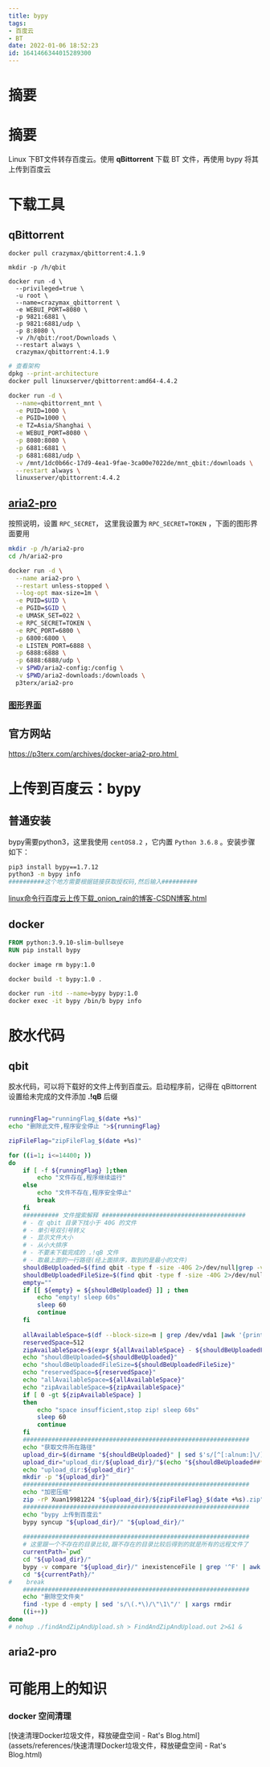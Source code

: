 ```yaml
---
title: bypy
tags: 
- 百度云
- BT
date: 2022-01-06 18:52:23
id: 1641466344015289300
---
```

# 摘要

# 摘要

Linux 下BT文件转存百度云。使用 **qBittorrent** 下载 BT 文件，再使用 bypy 将其上传到百度云

# 下载工具

## qBittorrent 

```shell
docker pull crazymax/qbittorrent:4.1.9

mkdir -p /h/qbit 

docker run -d \
  --privileged=true \
  -u root \
  --name=crazymax_qbittorrent \
  -e WEBUI_PORT=8080 \
  -p 9821:6881 \
  -p 9821:6881/udp \
  -p 8:8080 \
  -v /h/qbit:/root/Downloads \
  --restart always \
  crazymax/qbittorrent:4.1.9
```



```sh
# 查看架构
dpkg --print-architecture
docker pull linuxserver/qbittorrent:amd64-4.4.2

docker run -d \
  --name=qbittorrent_mnt \
  -e PUID=1000 \
  -e PGID=1000 \
  -e TZ=Asia/Shanghai \
  -e WEBUI_PORT=8080 \
  -p 8080:8080 \
  -p 6881:6881 \
  -p 6881:6881/udp \
  -v /mnt/1dc0b66c-17d9-4ea1-9fae-3ca00e7022de/mnt_qbit:/downloads \
  --restart always \
  linuxserver/qbittorrent:4.4.2
```



## [aria2-pro](https://hub.docker.com/r/p3terx/aria2-pro) 

按照说明，设置 `RPC_SECRET`， 这里我设置为 `RPC_SECRET=TOKEN` ，下面的图形界面要用

```sh
mkdir -p /h/aria2-pro 
cd /h/aria2-pro 

docker run -d \
  --name aria2-pro \
  --restart unless-stopped \
  --log-opt max-size=1m \
  -e PUID=$UID \
  -e PGID=$GID \
  -e UMASK_SET=022 \
  -e RPC_SECRET=TOKEN \
  -e RPC_PORT=6800 \
  -p 6800:6800 \
  -e LISTEN_PORT=6888 \
  -p 6888:6888 \
  -p 6888:6888/udp \
  -v $PWD/aria2-config:/config \
  -v $PWD/aria2-downloads:/downloads \
  p3terx/aria2-pro
```

### [图形界面](https://github.com/mayswind/AriaNg-Native) 

## 官方网站

https://p3terx.com/archives/docker-aria2-pro.html 

# 上传到百度云：bypy

## 普通安装

bypy需要python3，这里我使用 `centOS8.2` ，它内置 `Python 3.6.8` 。安装步骤如下：

```sh
pip3 install bypy==1.7.12
python3 -m bypy info
##########这个地方需要根据链接获取授权码,然后输入##########
```

 [linux命令行百度云上传下载_onion_rain的博客-CSDN博客.html](assets/references/linux命令行百度云上传下载_onion_rain的博客-CSDN博客.html) 

## docker

```dockerfile
FROM python:3.9.10-slim-bullseye
RUN pip install bypy
```

```sh
docker image rm bypy:1.0

docker build -t bypy:1.0 .

docker run -itd --name=bypy bypy:1.0
docker exec -it bypy /bin/b bypy info
```

# 胶水代码

## qbit

胶水代码，可以将下载好的文件上传到百度云。启动程序前，记得在 qBittorrent 设置给未完成的文件添加 **.!qB** 后缀

```sh

runningFlag="runningFlag_$(date +%s)"
echo "删除此文件,程序安全停止 ">${runningFlag}

zipFileFlag="zipFileFlag_$(date +%s)"

for ((i=1; i<=14400; ))
do
    if [ -f ${runningFlag} ];then
        echo "文件存在,程序继续运行"
    else
        echo "文件不存在,程序安全停止"
        break
    fi
    ########## 文件搜索解释 ########################################
    # - 在 qbit 目录下找小于 40G 的文件
    # - 单引号双引号转义
    # - 显示文件大小
    # - 从小大排序
    # - 不要未下载完成的 .!qB 文件
    # - 取最上面的一行路径(经上面排序，取到的是最小的文件)
    shouldBeUploaded=$(find qbit -type f -size -40G 2>/dev/null|grep -v '!qB$'|grep -v parts|grep -v ${zipFileFlag}|sed 's/\([\x20-\x2E\x3A-\x40\x5B-\x60\x7B-\x7E]\)/\\\1/g'|xargs du --exclude="." -m 2>/dev/null| sort -n |sed -n 1p|sed 's/^[0-9]*\x09//g')
    shouldBeUploadedFileSize=$(find qbit -type f -size -40G 2>/dev/null|grep -v '!qB$'|grep -v parts|grep -v ${zipFileFlag}|sed 's/\([\x20-\x2E\x3A-\x40\x5B-\x60\x7B-\x7E]\)/\\\1/g'|xargs du --exclude="." -m 2>/dev/null| sort -n |sed -n 1p|awk '{print $1}')
    empty=""
    if [[ ${empty} = ${shouldBeUploaded} ]] ; then
        echo "empty! sleep 60s"
        sleep 60
        continue
    fi
    
    allAvailableSpace=$(df --block-size=m | grep /dev/vda1 |awk '{print  $4}'|sed 's/\(.*\)\(.\)/\1/g')
    reservedSpace=512
    zipAvailableSpace=$(expr ${allAvailableSpace} - ${shouldBeUploadedFileSize} - ${reservedSpace})
    echo "shouldBeUploaded=${shouldBeUploaded}"
    echo "shouldBeUploadedFileSize=${shouldBeUploadedFileSize}"
    echo "reservedSpace=${reservedSpace}"
    echo "allAvailableSpace=${allAvailableSpace}"
    echo "zipAvailableSpace=${zipAvailableSpace}"
    if [ 0 -gt ${zipAvailableSpace} ]
    then
        echo "space insufficient,stop zip! sleep 60s"
        sleep 60
        continue
    fi
    ###############################################################
    echo "获取文件所在路径"
    upload_dir=$(dirname "${shouldBeUploaded}" | sed $'s/[^[:alnum:]\/]/_/g')
    upload_dir="upload_dir/${upload_dir}/"$(echo "${shouldBeUploaded##*/}"|sed $'s/[^[:alnum:]\/]/_/g')
    echo "upload_dir:${upload_dir}"
    mkdir -p "${upload_dir}"
    ###############################################################
    echo "加密压缩"
    zip -rP Xuan19981224 "${upload_dir}/${zipFileFlag}_$(date +%s).zip" "${shouldBeUploaded}" -m
    ###############################################################
    echo "bypy 上传到百度云"
    bypy syncup "${upload_dir}/" "${upload_dir}/" 
    
    ###############################################################
    # 这里跟一个不存在的目录比较,跟不存在的目录比较后得到的就是所有的远程文件了
    currentPath=`pwd`
    cd "${upload_dir}/"
    bypy -v compare "${upload_dir}/" inexistenceFile | grep '^F' | awk '{print $3}' | xargs -i rm -rf {}
    cd "${currentPath}/"
#    break
    ###############################################################
    echo "删除空文件夹"
    find -type d -empty | sed 's/\(.*\)/\"\1\"/' | xargs rmdir
    ((i++))
done
# nohup ./findAndZipAndUpload.sh > FindAndZipAndUpload.out 2>&1 &

```

## aria2-pro















# 可能用上的知识

### docker 空间清理

 [快速清理Docker垃圾文件，释放硬盘空间 - Rat's Blog.html](assets/references/快速清理Docker垃圾文件，释放硬盘空间 - Rat's Blog.html) 

